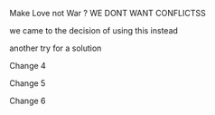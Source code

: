Make Love not War ?
WE DONT WANT CONFLICTSS

we came to the decision of using this instead

another try for a solution

Change 4

Change 5

Change 6

